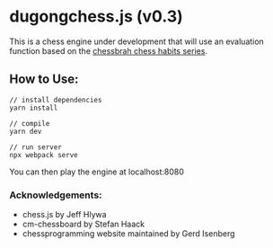 # dugongchess.js (v0.3)

This is a chess engine under development that will use an evaluation function based on the [chessbrah chess habits series](https://imgur.com/a/342h1p0?nc=1).


## How to Use:
```
// install dependencies
yarn install

// compile
yarn dev

// run server
npx webpack serve
```

You can then play the engine at localhost:8080

### Acknowledgements:
* chess.js by Jeff Hlywa
* cm-chessboard by Stefan Haack
* chessprogramming website maintained by Gerd Isenberg